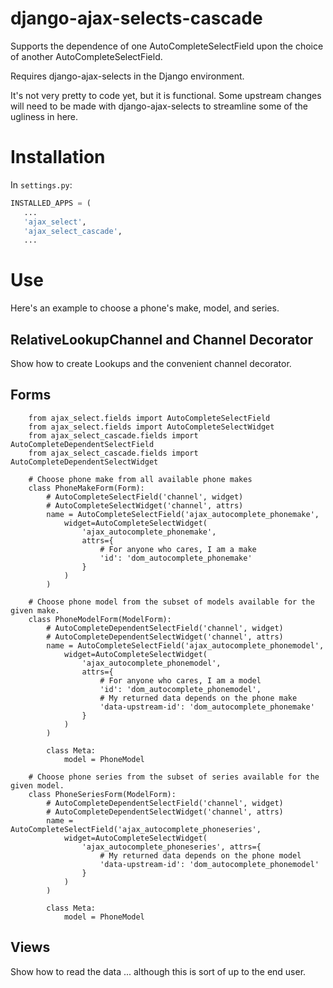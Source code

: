 # django-ajax-selects-cascade

Supports the dependence of one AutoCompleteSelectField upon the choice of
another AutoCompleteSelectField.

Requires django-ajax-selects in the Django environment.

It's not very pretty to code yet, but it is functional. Some upstream changes
will need to be made with django-ajax-selects to streamline some of the
ugliness in here.

# Installation

In `settings.py`:
``` python
INSTALLED_APPS = (
   ...
   'ajax_select',
   'ajax_select_cascade',
   ...
```

# Use

Here's an example to choose a phone's make, model, and series.

## RelativeLookupChannel and Channel Decorator

Show how to create Lookups and the convenient channel decorator.

## Forms

        from ajax_select.fields import AutoCompleteSelectField
        from ajax_select.fields import AutoCompleteSelectWidget
        from ajax_select_cascade.fields import AutoCompleteDependentSelectField
        from ajax_select_cascade.fields import AutoCompleteDependentSelectWidget
        
        # Choose phone make from all available phone makes
        class PhoneMakeForm(Form):
            # AutoCompleteSelectField('channel', widget)
            # AutoCompleteSelectWidget('channel', attrs)
            name = AutoCompleteSelectField('ajax_autocomplete_phonemake',
                widget=AutoCompleteSelectWidget(
                    'ajax_autocomplete_phonemake',
                    attrs={
                        # For anyone who cares, I am a make
                        'id': 'dom_autocomplete_phonemake'
                    }
                )
            )
        
        # Choose phone model from the subset of models available for the given make.
        class PhoneModelForm(ModelForm):
            # AutoCompleteDependentSelectField('channel', widget)
            # AutoCompleteDependentSelectWidget('channel', attrs)
            name = AutoCompleteSelectField('ajax_autocomplete_phonemodel',
                widget=AutoCompleteSelectWidget(
                    'ajax_autocomplete_phonemodel',
                    attrs={
                        # For anyone who cares, I am a model
                        'id': 'dom_autocomplete_phonemodel',
                        # My returned data depends on the phone make
                        'data-upstream-id': 'dom_autocomplete_phonemake'
                    }
                )
            )
        
            class Meta:
                model = PhoneModel
        
        # Choose phone series from the subset of series available for the given model.
        class PhoneSeriesForm(ModelForm):
            # AutoCompleteDependentSelectField('channel', widget)
            # AutoCompleteDependentSelectWidget('channel', attrs)
            name = AutoCompleteSelectField('ajax_autocomplete_phoneseries',
                widget=AutoCompleteSelectWidget(
                    'ajax_autocomplete_phoneseries', attrs={
                        # My returned data depends on the phone model
                        'data-upstream-id': 'dom_autocomplete_phonemodel'
                    }
                )
            )
        
            class Meta:
                model = PhoneModel

## Views

Show how to read the data ... although this is sort of up to the end user.
